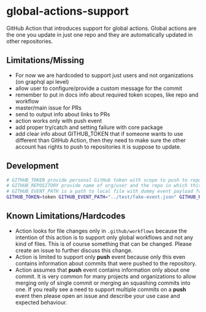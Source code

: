 # global-actions-support
GitHub Action that introduces support for global actions. Global actions are the one you update in just one repo and they are automatically updated in other repositories.



## Limitations/Missing

- For now we are hardcoded to support just users and not organizations (on graphql api level)
- allow user to configure/provide a custom message for the commit
- remember to put in docs info about required token scopes, like repo and workflow
- master/main issue for PRs
- send to output info about links to PRs
- action works only with push event
- add proper try/catch and setting failure with core package
- add clear info about GITHUB_TOKEN that if someone wants to use different than GitHub Action, then they need to make sure the other account has rights to push to repositories it is suppose to update.

## Development

```bash
# GITHUB_TOKEN provide personal GitHub token with scope to push to repos
# GITHUB_REPOSITORY provide name of org/user and the repo in which this workflow is suppose to run
# GITHUB_EVENT_PATH is a path to local file with dummy event payload for testing
GITHUB_TOKEN=token GITHUB_EVENT_PATH="../test/fake-event.json" GITHUB_REPOSITORY="lukasz-lab/.github" npm start
```

## Known Limitations/Hardcodes

* Action looks for file changes only in `.github/workflows` because the intention of this action is to support only global workflows and not any kind of files. This is of course something that can be changed. Please create an issue to further discuss this change.
* Action is limited to support only **push** event because only this even contains information about commits that were pushed to the repository.
* Action assumes that **push** event contains information only about one commit. It is very common for many projects and organizations to allow merging only of single commit or merging an squashing commits into one. If you really see a need to support multiple commits on a **push** event then please open an issue and describe your use case and expected behaviour.